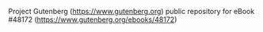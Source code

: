 Project Gutenberg (https://www.gutenberg.org) public repository for eBook #48172 (https://www.gutenberg.org/ebooks/48172)
